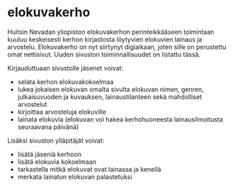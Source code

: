 # elokuvakerho

Huitsin Nevadan yliopiston elokuvakerhon perinteikkääseen toimintaan kuuluu keskeisesti kerhon kirjastosta löytyvien elokuvien lainaus ja arvostelu. Elokuvakerho on nyt siirtynyt digiaikaan, joten sille on perustettu omat nettisivut. Uuden sivuston toiminnallisuudet on listattu tässä.

Kirjauduttuaan sivustolle jäsenet voivat:
-	selata kerhon elokuvakokoelmaa
-	lukea jokaisen elokuvan omalta sivulta elokuvan nimen, genren, julkaisuvuoden ja kuvauksen, lainaustilanteen sekä mahdolliset arvostelut
-	kirjoittaa arvosteluja elokuville
-	lainata elokuvia (elokuvan voi hakea kerhohuoneesta lainausilmoitusta seuraavana päivänä)

Lisäksi sivuston ylläpitäjät voivat:
-	lisätä jäseniä kerhoon
-	lisätä elokuvia kokoelmaan
-	tarkastella mitkä elokuvat ovat lainassa ja kenellä
-	merkata lainatun elokuvan palautetuksi
